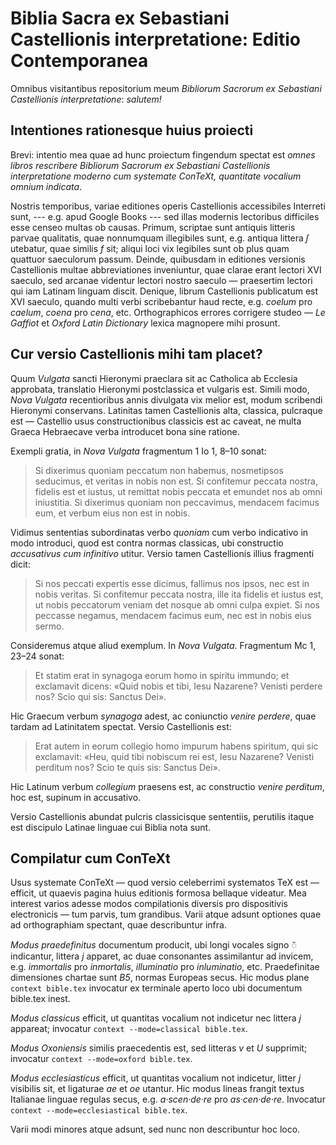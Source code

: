 # Biblia Sacra ex Sebastiani Castellionis interpretatione: Editio Contemporanea

Omnibus visitantibus repositorium meum _Bibliorum Sacrorum ex Sebastiani Castellionis interpretatione_: *salutem!*

## Intentiones rationesque huius proiecti

Brevi: intentio mea quae ad hunc proiectum fingendum spectat est
_omnes libros rescribere Bibliorum Sacrorum ex Sebastiani Castellionis interpretatione moderno cum systemate ConTeXt, quantitate vocalium omnium indicata_.

Nostris temporibus, variae editiones operis Castellionis accessibiles Interreti sunt, --- e.g. apud Google Books ---
sed illas modernis lectoribus difficiles esse censeo multas ob causas.
Primum, scriptae sunt antiquis litteris parvae qualitatis, quae nonnumquam illegibiles sunt,
e.g. antiqua littera _ſ_ utebatur, quae similis _f_ sit; aliqui loci vix legibiles sunt ob plus quam quattuor saeculorum passum.
Deinde, quibusdam in editiones versionis Castellionis multae abbreviationes inveniuntur, quae clarae erant lectori XVI saeculo, sed arcanae videntur lectori nostro saeculo — praesertim lectori qui iam Latinam linguam discit.
Denique, librum Castellionis publicatum est XVI saeculo, quando multi verbi scribebantur haud recte, e.g. _coelum_ pro _caelum_, _coena_ pro _cena_, etc.
Orthographicos errores corrigere studeo — _Le Gaffiot_ et _Oxford Latin Dictionary_ lexica magnopere mihi prosunt.

## Cur versio Castellionis mihi tam placet?

Quum _Vulgata_ sancti Hieronymi praeclara sit ac Catholica ab Ecclesia approbata, translatio Hieronymi postclassica et vulgaris est.
Simili modo, _Nova Vulgata_ recentioribus annis divulgata vix melior est, modum scribendi Hieronymi conservans.
Latinitas tamen Castellionis alta, classica, pulcraque est —
Castellio usus constructionibus classicis est ac caveat, ne multa Graeca Hebraecave verba introducet bona sine ratione.

Exempli gratia, in _Nova Vulgata_ fragmentum 1 Io 1, 8–10 sonat:

> Si dixerimus quoniam peccatum non habemus, nosmetipsos seducimus, et veritas in nobis non est.
> Si confitemur peccata nostra, fidelis est et iustus, ut remittat nobis peccata et emundet nos ab omni iniustitia.
> Si dixerimus quoniam non peccavimus, mendacem facimus eum, et verbum eius non est in nobis.

Vidimus sententias subordinatas verbo _quoniam_ cum verbo indicativo in modo introduci, quod est contra normas classicas, ubi constructio _accusativus cum infinitivo_ utitur.
Versio tamen Castellionis illius fragmenti dicit:

> Si nos peccati expertis esse dicimus, fallimus nos ipsos, nec est in nobis veritas.
> Si confitemur peccata nostra, ille ita fidelis et iustus est, ut nobis peccatorum veniam det nosque ab omni culpa expiet.
> Si nos peccasse negamus, mendacem facimus eum, nec est in nobis eius sermo.

Consideremus atque aliud exemplum. In _Nova Vulgata_. Fragmentum Mc 1, 23–24 sonat:
> Et statim erat in synagoga eorum homo in spiritu immundo; et exclamavit dicens:
> «Quid nobis et tibi, Iesu Nazarene? Venisti perdere nos? Scio qui sis: Sanctus Dei».

Hic Graecum verbum _synagoga_ adest, ac coniunctio _venire perdere_, quae tardam ad Latinitatem spectat. Versio Castellionis est:

> Erat autem in eorum collegio homo impurum habens spiritum, qui sic exclamavit:
> «Heu, quid tibi nobiscum rei est, Iesu Nazarene? Venisti perditum nos? Scio te quis sis: Sanctus Dei».

Hic Latinum verbum _collegium_ praesens est, ac constructio _venire perditum_, hoc est, supinum in accusativo.

Versio Castellionis abundat pulcris classicisque sententiis, perutilis itaque est discipulo Latinae linguae cui Biblia nota sunt.

## Compilatur cum ConTeXt

Usus systemate ConTeXt — quod versio celeberrimi systematos TeX est —
efficit, ut quaevis pagina huius editionis formosa bellaque videatur.
Mea interest varios adesse modos compilationis diversis pro dispositivis electronicis — tum parvis, tum grandibus.
Varii atque adsunt optiones quae ad orthographiam spectant, quae describuntur infra.

*Modus praedefinitus* documentum producit, ubi longi vocales signo ◌̄ indicantur, littera _j_ apparet, ac duae consonantes assimilantur ad invicem, e.g. _immortalis_ pro _inmortalis_, _illuminatio_ pro _inluminatio_, etc.
Praedefinitae dimensiones chartae sunt _B5_, normas Europeas secus.
Hic modus plane ```context bible.tex``` invocatur ex terminale aperto loco ubi documentum bible.tex inest.

*Modus classicus* efficit, ut quantitas vocalium not indicetur nec littera _j_ appareat; invocatur  ```context --mode=classical bible.tex```.

*Modus Oxoniensis* similis praecedentis est, sed litteras _v_ et _U_ supprimit; invocatur ```context --mode=oxford bible.tex```.

*Modus ecclesiasticus* efficit, ut quantitas vocalium not indicetur, litter _j_ visibilis sit, et ligaturae _ae_ et _oe_ utantur. Hic modus lineas frangit textus Italianae linguae regulas secus, e.g. _a‧scen‧de‧re_ pro _as‧cen‧de‧re_. Invocatur ```context --mode=ecclesiastical bible.tex```.

Varii modi minores atque adsunt, sed nunc non describuntur hoc loco.






